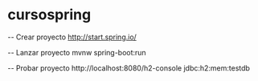 # cursospring

-- Crear proyecto
http://start.spring.io/

-- Lanzar proyecto
mvnw spring-boot:run
 
 
-- Probar proyecto
http://localhost:8080/h2-console 
			jdbc:h2:mem:testdb